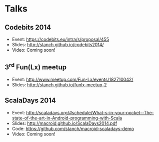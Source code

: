 # Talks

## Codebits 2014

* Event: https://codebits.eu/intra/s/proposal/455
* Slides: http://stanch.github.io/codebits2014/
* Video: Coming soon!

## 3<sup>rd</sup> Fun(Lx) meetup

* Event: http://www.meetup.com/Fun-Lx/events/182710042/
* Slides: http://stanch.github.io/funlx-meetup-2

## ScalaDays 2014

* Event: http://scaladays.org/#schedule/What-s-in-your-pocket--The-state-of-the-art-in-Android-programming-with-Scala
* Slides: http://macroid.github.io/ScalaDays2014.pdf
* Code: https://github.com/stanch/macroid-scaladays-demo
* Video: Coming soon!